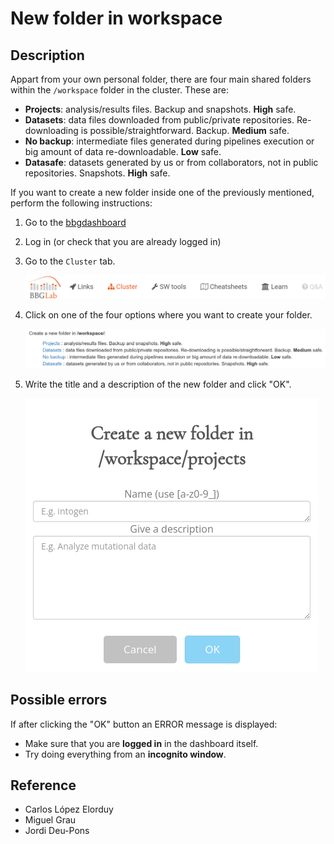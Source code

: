 # New folder in workspace

## Description

Appart from your own personal folder, there are four main shared folders within the `/workspace` folder in the cluster. These are:

- **Projects**: analysis/results files. Backup and snapshots. **High** safe.
- **Datasets**: data files downloaded from public/private repositories. Re-downloading is possible/straightforward. Backup. **Medium** safe.
- **No backup**: intermediate files generated during pipelines execution or big amount of data re-downloadable. **Low** safe.
- **Datasafe**: datasets generated by us or from collaborators, not in public repositories. Snapshots. **High** safe.

If you want to create a new folder inside one of the previously mentioned, perform the following instructions:

1. Go to the [bbgdashboard](https://bbgcloud.irbbarcelona.org/dashboard/home)
2. Log in (or check that you are already logged in)
3. Go to the `Cluster` tab.

    ![cluster tab](../assets/images/cluster_logo.png)

4. Click on one of the four options where you want to create your folder.

    ![four folders](../assets/images/four_folders_workspace.png)

5. Write the title and a description of the new folder and click "OK".

    ![four folders](../assets/images/title_description_folder.png)

## Possible errors

If after clicking the "OK" button an ERROR message is displayed:

- Make sure that you are **logged in** in the dashboard itself.
- Try doing everything from an **incognito window**.

## Reference

- Carlos López Elorduy
- Miguel Grau
- Jordi Deu-Pons
